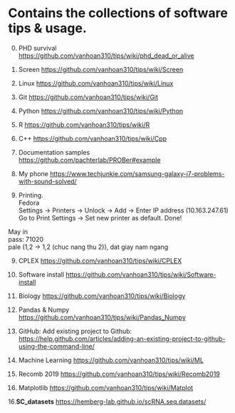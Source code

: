 # Contains the collections of software tips & usage. 

0. PHD survival 
https://github.com/vanhoan310/tips/wiki/phd_dead_or_alive

1. Screen
https://github.com/vanhoan310/tips/wiki/Screen

2. Linux
https://github.com/vanhoan310/tips/wiki/Linux

3. Git
https://github.com/vanhoan310/tips/wiki/Git

4. Python
https://github.com/vanhoan310/tips/wiki/Python

5. R
https://github.com/vanhoan310/tips/wiki/R

6. C++
https://github.com/vanhoan310/tips/wiki/Cpp

6. Documentation samples
https://github.com/pachterlab/PROBer#example

7. My phone
https://www.techjunkie.com/samsung-galaxy-j7-problems-with-sound-solved/

8. Printing. <br>
Fedora <br>
Settings -> Printers -> Unlock -> Add -> Enter IP address (10.163.247.61) <br>
Go to Print Settings -> Set new printer as default. Done!

May in <br>
pass: 71020 <br>
pale (1,2 -> 1,2 (chuc nang thu 2)), dat giay nam ngang

9. CPLEX
https://github.com/vanhoan310/tips/wiki/CPLEX

10. Software install
https://github.com/vanhoan310/tips/wiki/Software-install

11. Biology
https://github.com/vanhoan310/tips/wiki/Biology

12. Pandas & Numpy
https://github.com/vanhoan310/tips/wiki/Pandas_Numpy

13. GitHub: Add existing project to Github: 
https://help.github.com/articles/adding-an-existing-project-to-github-using-the-command-line/

14. Machine Learning
https://github.com/vanhoan310/tips/wiki/ML

15. Recomb 2019
https://github.com/vanhoan310/tips/wiki/Recomb2019

15. Matplotlib
https://github.com/vanhoan310/tips/wiki/Matplot

16.__SC_datasets__
https://hemberg-lab.github.io/scRNA.seq.datasets/


